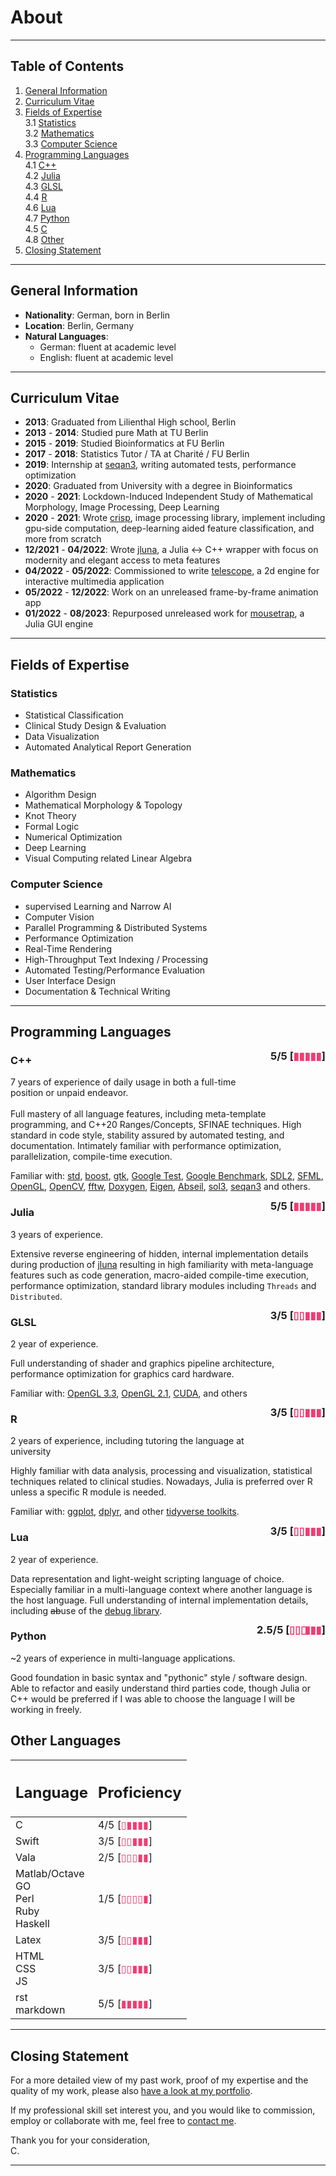  # About

---

## Table of Contents

1. [General Information](about#general-information)<br>
2. [Curriculum Vitae](about#curriculum-vitae)<br>
3. [Fields of Expertise](about#fields-of-expertise)<br>
   3.1 [Statistics](about#statistics)<br>
   3.2 [Mathematics](about#mathematics)<br>
   3.3 [Computer Science](about#computer-science)<br>
4. [Programming Languages](about#programming-languages)<br>
   4.1 [C++](about#cpp) <br>
   4.2 [Julia](about#julia) <br>
   4.3 [GLSL](about#glsl)<br>
   4.4 [R](about#r)<br>
   4.6 [Lua](about#lua)<br>
   4.7 [Python](about#python)<br>
   4.5 [C](about#other-languages)<br>
   4.8 [Other](about#other-languages)<br>
5. [Closing Statement](about#closing-statement)<br>

---

## General Information

+ **Nationality**: German, born in Berlin
+ **Location**: Berlin, Germany
+ **Natural Languages**:
  - German: fluent at academic level
  - English: fluent at academic level

---

## Curriculum Vitae

+ **2013**: Graduated from Lilienthal High school, Berlin
+ **2013** - **2014**: Studied pure Math at TU Berlin
+ **2015** - **2019**: Studied Bioinformatics at FU Berlin
+ **2017** - **2018**: Statistics Tutor / TA at Charité / FU Berlin
+ **2019**: Internship at <a href="https://github.com/seqan/seqan3" target="_blank">seqan3</a>, writing automated tests, performance optimization
+ **2020**: Graduated from University with a degree in Bioinformatics
+ **2020** - **2021**: Lockdown-Induced Independent Study of Mathematical Morphology, Image Processing, Deep Learning
+ **2020** - **2021**: Wrote [crisp](./portfolio#crisp-real-time-interactive-signal-processing-library-), image processing library, implement including gpu-side computation, deep-learning aided feature classification, and more from scratch
+ **12/2021** - **04/2022**: Wrote [jluna](./portfolio#jluna-a-julia-wrapper-for-c), a Julia <-> C++ wrapper with focus on modernity and elegant access to meta features
+ **04/2022** - **05/2022**: Commissioned to write [telescope](./portfolio#telescope-a-2d-game-engine), a 2d engine for interactive multimedia application
+ **05/2022** - **12/2022**: Work on an unreleased frame-by-frame animation app
+ **01/2022** - **08/2023**: Repurposed unreleased work for [mousetrap](https://github.com/clemapfel/mousetrap.jl), a Julia GUI engine
---

## Fields of Expertise

### Statistics
+ Statistical Classification
+ Clinical Study Design & Evaluation
+ Data Visualization
+ Automated Analytical Report Generation

### Mathematics
+ Algorithm Design
+ Mathematical Morphology & Topology
+ Knot Theory
+ Formal Logic
+ Numerical Optimization
+ Deep Learning
+ Visual Computing related Linear Algebra

### Computer Science
+ supervised Learning and Narrow AI
+ Computer Vision
+ Parallel Programming & Distributed Systems
+ Performance Optimization
+ Real-Time Rendering
+ High-Throughput Text Indexing / Processing
+ Automated Testing/Performance Evaluation
+ User Interface Design
+ Documentation & Technical Writing

---

## Programming Languages

<h3 style="float:right; position:relative; top:-1.5em">5/5 [<span style="color:#F33C72;">▮▮▮▮▮</span>]</h3>
<h3 id="cpp">C++</h3>
7 years of experience of daily usage in both a full-time position or unpaid endeavor.<br><br>
Full mastery of all language features, including meta-template programming, and C++20 Ranges/Concepts, SFINAE techniques.
High standard in code style, stability assured by automated testing, and documentation. Intimately familiar with performance
optimization, parallelization, compile-time execution.<br>

Familiar with:
<a href="https://en.cppreference.com/w/cpp/20" target="_blank">std</a>,
<a href="https://www.boost.org" target="_blank">boost</a>,
<a href="https://docs.gtk.org/gtk4/" target="_blanke">gtk</a>,
<a href="https://github.com/google/googletest" target="_blank">Google Test</a>,
<a href="https://github.com/google/benchmark" target="_blank">Google Benchmark</a>,
<a href="https://www.libsdl.org/" target="_blank">SDL2</a>,
<a href="https://www.sfml-dev.org/index.php" target="_blank">SFML</a>,
<a href="https://www.khronos.org/opengl/wiki/Main_Page" target="_blank">OpenGL</a>,
<a href="https://opencv.org" target="_blank">OpenCV</a>,
<a href="https://www.fftw.org" target="_blank">fftw</a>,
<a href="https://doxygen.nl" target="_blank">Doxygen</a>,
<a href="https://eigen.tuxfamily.org/index.php?title=Main_Page" target="_blank">Eigen</a>,
<a href="https://abseil.io" target="_blank">Abseil</a>,
<a href="https://github.com/ThePhD/sol2" target="_blank">sol3</a>,
<a href="https://github.com/seqan/seqan3" target="_blank">seqan3</a> and others.

<h3 style="float:right; position:relative; top:-1.5em">5/5 [<span style="color:#F33C72;">▮▮▮▮▮</span>]</h3>
<h3 id="julia">Julia</h3>

3 years of experience.

Extensive reverse engineering of hidden, internal implementation details during production of [jluna](./portfolio#jluna-a-julia-wrapper-for-c) resulting in
high familiarity with meta-language features such as code generation, macro-aided compile-time execution, performance optimization, standard library modules including ``Threads`` and ``Distributed``.

<h3 style="float:right; position:relative; top:-1.5em">3/5 [<span style="color:#F33C72;">▯▯▮▮▮</span>]</h3>
<h3 id="glsl">GLSL</h3>

2 year of experience.

Full understanding of shader and graphics pipeline architecture, performance optimization for graphics card hardware.

Familiar with:
<a href="https://www.khronos.org/opengl/wiki/OpenGL_Extension#Targeting_OpenGL_3.3" target="_blank">OpenGL 3.3</a>,
<a href="https://www.khronos.org/opengl/wiki/OpenGL_Extension#Targeting_OpenGL_2.1" target="_blank">OpenGL 2.1</a>,
<a href="https://developer.nvidia.com/cuda-toolkit" target="_blank">CUDA</a>, and others

<h3 style="float:right; position:relative; top:-1.5em">3/5 [<span style="color:#F33C72;">▯▯▮▮▮</span>]</h3>
<h3 id="r">R</h3>

2 years of experience, including tutoring the language at university

Highly familiar with data analysis, processing and visualization, statistical techniques related to clinical studies. Nowadays,
Julia is preferred over R unless a specific R module is needed.

Familiar with:
<a href="https://ggplot2.tidyverse.org/reference/ggplot.html3" target="_blank">ggplot</a>,
<a href="https://dplyr.tidyverse.org" target="_blank">dplyr</a>, and other
<a href="https://www.tidyverse.org" target="_blank">tidyverse toolkits</a>.

<h3 style="float:right; position:relative; top:-1.5em">3/5 [<span style="color:#F33C72;">▯▯▮▮▮</span>]</h3>
<h3 id="lua">Lua</h3>

2 year of experience.

Data representation and light-weight scripting language of choice. Especially
familiar in a multi-language context where another language is the host language.
Full understanding of internal implementation details, including ~~ab~~use of the
<a href="https://www.lua.org/pil/23.html" target="_blank">debug library</a>.

<h3 style="float:right; position:relative; top:-1.5em">2.5/5 [<span style="color:#F33C72;">▯▯◨▮▮</span>]</h3>
<h3 id="python">Python</h3>

~2 years of experience in multi-language applications.

Good foundation in basic syntax and "pythonic" style / software design. Able to refactor
and easily understand third parties code, though Julia or C++ would be preferred if
I was able to choose the language I will be working in freely.

## Other Languages

| <h2>**Language**</h2> | <h2>**Proficiency**</h2>                       |
|-----------------------|------------------------------------------------|
| C                     | 4/5 [<span style="color:#F33C72;">▯▮▮▮▮</span>] |
| Swift                 | 3/5 [<span style="color:#F33C72;">▯▯▮▮▮</span>] |
| Vala                  | 2/5 [<span style="color:#F33C72;">▯▯▯▮▮</span>] |
| Matlab/Octave<br>GO<br>Perl<br>Ruby<br>Haskell | 1/5 [<span style="color:#F33C72;">▯▯▯▯▮</span>] |
| Latex                                          | 3/5 [<span style="color:#F33C72;">▯▯▮▮▮</span>] |
| HTML<br>CSS<br>JS                              | 3/5 [<span style="color:#F33C72;">▯▯▮▮▮</span>] |
| rst<br>markdown                                | 5/5 [<span style="color:#F33C72;">▮▮▮▮▮</span>] |

---

## Closing Statement

For a more detailed view of my past work, proof of my expertise and the quality of my work, please also [have a look at my portfolio](./portfolio.md).

If my professional skill set interest you, and you would like to commission, employ or collaborate with me,
feel free to [contact me](./contact.md).

Thank you for your consideration,<br>
C.

---
